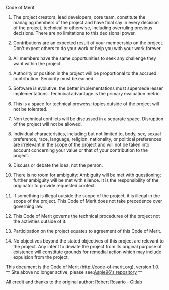 Code of Merit

1. The project creators, lead developers, core team, constitute
the managing members of the project and have final say in every decision
of the project, technical or otherwise, including overruling previous decisions.
There are no limitations to this decisional power.

2. Contributions are an expected result of your membership on the project.
Don't expect others to do your work or help you with your work forever. 

3. All members have the same opportunities to seek any challenge they want
within the project. 

4. Authority or position in the project will be proportional
to the accrued contribution. Seniority must be earned.

5. Software is evolutive: the better implementations must supersede lesser
implementations. Technical advantage is the primary evaluation metric.

6. This is a space for technical prowess; topics outside of the project
will not be tolerated.

7. Non technical conflicts will be discussed in a separate space. Disruption
of the project will not be allowed.

8. Individual characteristics, including but not limited to,
body, sex, sexual preference, race, language, religion, nationality,
or political preferences are irrelevant in the scope of the project and
will not be taken into account concerning your value or that of your
contribution
to the project.

9. Discuss or debate the idea, not the person.

10. There is no room for ambiguity: Ambiguity will be met with questioning;
further ambiguity will be met with silence. It is the responsibility
of the originator to provide requested context.

11. If something is illegal outside the scope of the project, it is illegal
in the scope of the project. This Code of Merit does not take precedence over
governing law.

12. This Code of Merit governs the technical procedures of the project not the 
activities outside of it. 

13. Participation on the project equates to agreement of this Code of Merit.

14. No objectives beyond the stated objectives of this project are relevant
to the project. Any intent to deviate the project from its original purpose
of existence will constitute grounds for remedial action which may include
expulsion from the project.

This document is the Code of Merit (http://code-of-merit.org), version 1.0.
^^  Site above no longer active, please see:[Aspie96's
repository](https://github.com/Aspie96/Code-of-Merit/blob/master/CODE_OF_MERIT.md) ^^

All credit and thanks to the original author: Robert Rosario - [Gitlab](https://gitlab.com/rosarior)
